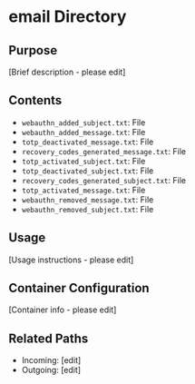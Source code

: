 
# email Directory

## Purpose
[Brief description - please edit]

## Contents
- `webauthn_added_subject.txt`: File
- `webauthn_added_message.txt`: File
- `totp_deactivated_message.txt`: File
- `recovery_codes_generated_message.txt`: File
- `totp_activated_subject.txt`: File
- `totp_deactivated_subject.txt`: File
- `recovery_codes_generated_subject.txt`: File
- `totp_activated_message.txt`: File
- `webauthn_removed_message.txt`: File
- `webauthn_removed_subject.txt`: File

## Usage
[Usage instructions - please edit]

## Container Configuration
[Container info - please edit]

## Related Paths
- Incoming: [edit]
- Outgoing: [edit]
